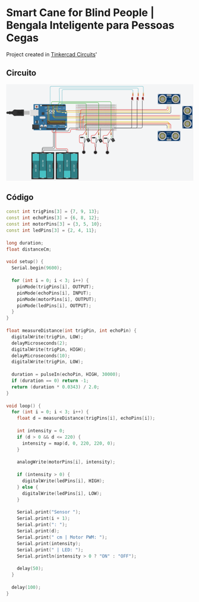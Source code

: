 # Smart Cane for Blind People | Bengala Inteligente para Pessoas Cegas

Project created in [Tinkercad Circuits](https://www.tinkercad.com/things/2zf2aNh3tPM-smart-cane-for-blind-people)'

## Circuito
![Simulação do circuito](circuit.png)

## Código
```cpp
const int trigPins[3] = {7, 9, 13};
const int echoPins[3] = {6, 8, 12};
const int motorPins[3] = {3, 5, 10};
const int ledPins[3] = {2, 4, 11};

long duration;
float distanceCm;

void setup() {
  Serial.begin(9600);

  for (int i = 0; i < 3; i++) {
    pinMode(trigPins[i], OUTPUT);
    pinMode(echoPins[i], INPUT);
    pinMode(motorPins[i], OUTPUT);
    pinMode(ledPins[i], OUTPUT);
  }
}

float measureDistance(int trigPin, int echoPin) {
  digitalWrite(trigPin, LOW);
  delayMicroseconds(2);
  digitalWrite(trigPin, HIGH);
  delayMicroseconds(10);
  digitalWrite(trigPin, LOW);

  duration = pulseIn(echoPin, HIGH, 30000);
  if (duration == 0) return -1;
  return (duration * 0.0343) / 2.0;
}

void loop() {
  for (int i = 0; i < 3; i++) {
    float d = measureDistance(trigPins[i], echoPins[i]);

    int intensity = 0;
    if (d > 0 && d <= 220) {
      intensity = map(d, 0, 220, 220, 0);
    }

    analogWrite(motorPins[i], intensity);

    if (intensity > 0) {
      digitalWrite(ledPins[i], HIGH);
    } else {
      digitalWrite(ledPins[i], LOW);
    }

    Serial.print("Sensor ");
    Serial.print(i + 1);
    Serial.print(": ");
    Serial.print(d);
    Serial.print(" cm | Motor PWM: ");
    Serial.print(intensity);
    Serial.print(" | LED: ");
    Serial.println(intensity > 0 ? "ON" : "OFF");

    delay(50);
  }

  delay(100);
}
